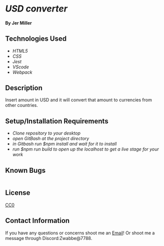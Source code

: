 # _USD converter_


#### By Jer Miller

## Technologies Used

* _HTML5_
* _CSS_
* _Jest_
* _VScode_
* _Webpack_


## Description

Insert amount in USD and it will convert that amount to currencies from other countries.  

## Setup/Installation Requirements

* _Clone repository to your desktop_
* _open GitBash at the project directory_
* _in Gitbash run $npm install and wait for it to install_
* _run $npm run build to open up the localhost to get a live stage for your work_


## Known Bugs
```

```
## License
[CC0](https://github.com/idleberg/Creative-Commons-Markdown/blob/master/4.0/zero.markdown)

## Contact Information

If you have any questions or concerns shoot me an [Email](mailto:gkstaff@gmail.com)! Or shoot me a message through Discord:Zwabbe@7788.